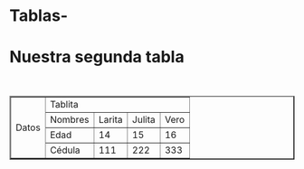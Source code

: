 # Tablas-
<html>
<head> 
<title> Segunda tabla </title>
</head> 
<body> 
<h1> Nuestra segunda tabla </h1> 
</br> 
<table border = "2"> 
<tr> 
  <td rowspan="4">Datos</td><td colspan= "4"> Tablita</td>
  </tr>
  <tr>
    <td>Nombres</td><td>Larita</td><td>Julita</td><td>Vero</td>
</tr> 
  <tr>
    <td>Edad</td><td>14</td><td>15</td><td>16</td>
</tr> 
<tr> 
<td>Cédula</td><td>111</td><td>222</td><td>333</td>
</tr>
</table> 
</body> 
</html> 
